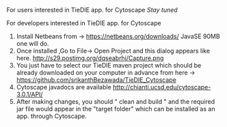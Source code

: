 For users interested in TieDIE app. for Cytoscape
*Stay tuned*

For developers interested in TieDIE app. for Cytoscape

1. Install Netbeans from ->  https://netbeans.org/downloads/  JavaSE 90MB one will do.
2. Once installed ,Go to  File-> Open Project and this dialog appears like here. http://s29.postimg.org/dqseabrhj/Capture.png
3. You just have to select our TieDIE maven project which should be already downloaded on your computer in advance from here  ->  https://github.com/srikanthBezawada/TieDIE_Cytoscape
4. Cytoscape javadocs are available  http://chianti.ucsd.edu/cytoscape-3.0.1/API/
5. After making changes, you should " clean and build " and the required jar file would appear in the "target folder"
which can be installed as an app. through Cytoscape.
